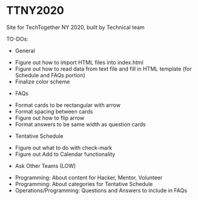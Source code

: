 # TTNY2020
Site for TechTogether NY 2020, built by Technical team

TO-DOs:

* General
- Figure out how to import HTML files into index.html
- Figure out how to read data from text file and fill in HTML template (for Schedule and FAQs portion)
- Finalize color scheme

* FAQs
- Format cards to be rectangular with arrow
- Format spacing between cards
- Figure out how to flip arrow
- Format answers to be same width as question cards

* Tentative Schedule
- Figure out what to do with check-mark
- Figure out Add to Calendar functionality

* Ask Other Teams (LOW)
- Programming: About content for Hacker, Mentor, Volunteer
- Programming: About categories for Tentative Schedule
- Operations/Programming: Questions and Answers to include in FAQs
